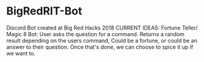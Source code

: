 # BigRedRIT-Bot
Discord Bot created at Big Red Hacks 2018
CURRENT IDEAS:
Fortune Teller/ Magic 8 Bot:
User asks the question for a command. Returns a random result depending on the users command,
Could be a fortune, or could be an answer to their question. Once that's done, we can choose to
spice it up if we want to.